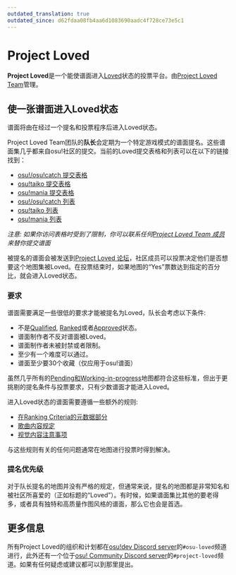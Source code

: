 ```yaml
---
outdated_translation: true
outdated_since: d62fdaa08fb4aa6d1083690aadc4f728ce73e5c1
---
```


# Project Loved

**Project Loved**是一个能使谱面进入[Loved](/wiki/Beatmap/Category#loved)状态的投票平台。由[Project Loved Team](/wiki/People/The_Team/Project_Loved_Team)管理。

## 使一张谱面进入Loved状态

谱面将由在经过一个提名和投票程序后进入Loved状态。

Project Loved Team团队的**队长**会定期为一个特定游戏模式的谱面提名。这些谱面集几乎都来自osu!社区的提交。当前的Loved提交表格和列表可以在以下的链接找到：

- [osu!/osu!catch 提交表格](https://docs.google.com/forms/d/e/1FAIpQLSdbgHOVqMF8wQQKSdddW1JhC10ff6C7fb4JbEW7PBQTn9gAqg/viewform)
- [osu!taiko 提交表格](https://docs.google.com/forms/d/e/1FAIpQLSclPWyjFByhHP45AtKD49y0RSl1TK5UOzD4dVdvjfJJQ1aCXQ/viewform)
- [osu!mania 提交表格](https://docs.google.com/forms/d/e/1FAIpQLSeaGfoQNGMqw4qQcqRPItUZILh2fGwJR6ly6cZNY9OWPXkFhw/viewform)
- [osu!/osu!catch 列表](https://docs.google.com/spreadsheets/d/1HgHwtO3kIzT8R4ocEJMZTosADrGJRJOFL-TZI97tZS4/edit)
- [osu!taiko 列表](https://docs.google.com/spreadsheets/d/1Nk96z_xat_7ypsDF1sCTDO4i_CnHarcrCbGoTmgwHHE/edit)
- [osu!mania 列表](https://docs.google.com/spreadsheets/d/1sjkTwUSvQ5Me-6rK61rToTg2bU-yX9X29CXdzttvhtM/edit)

*注意: 如果你访问表格时受到了限制，你可以联系任何[Project Loved Team 成员](/wiki/People/The_Team/Project_Loved_Team#团队成员)来替你提交谱面*

被提名的谱面会被发送到[Project Loved 论坛](https://osu.ppy.sh/community/forums/120)，社区成员可以投票决定他们是否想要这个地图集被Loved。在投票结束时，如果地图的“Yes”票数达到指定的百分比，就会进入Loved状态。

### 要求

谱面需要满足一些很低的要求才能被提名为Loved，队长会考虑以下条件:

- 不是[Qualified](/wiki/Beatmap/Category#qualified), [Ranked](/wiki/Beatmap/Category#ranked)或者[Approved](/wiki/Beatmap/Category#approved)状态。
- 谱面制作者不反对谱面被Loved。
- 谱面制作者未被封禁或者限制。
- 至少有一个难度可以通过。
- 谱面至少要30个收藏（仅应用于osu!谱面）

虽然几乎所有的[Pending和Working-in-progress](/wiki/Beatmap/Category#work-in-progress-和-pending)地图都符合这些标准，但出于更挑剔的提名条件与投票要求，只有少数谱面才能进入Loved。

进入Loved状态的谱面需要遵循一些额外的规则:

- [在Ranking Criteria的元数据部分](/wiki/Ranking_Criteria#规定)
- [歌曲内容规定](/wiki/Rules/Song_Content_Rules)
- [视觉内容注意事项](/wiki/Rules/Visual_Content_Considerations)

与这些规则有关的任何问题通常在地图进行投票时得到解决。

### 提名优先级

对于队长提名的地图并没有严格的规定，但通常来说，提名的地图都是非常知名和被社区所喜爱的（正如标题的“Loved”）。有时候，如果谱面集比其他的要老得多，或者具有独特和高质量作图风格的谱面，那么它也会是首选。

## 更多信息

所有Project Loved的组织和计划都在[osu!dev Discord server](https://discord.gg/ppy)的`#osu-loved`频道进行，此外还有一个位于[osu! Community Discord server](https://discord.gg/0Vxo9AsejDkGlk3H)的`#project-loved`频道。如果有任何疑虑或建议都可以到那里提出。
